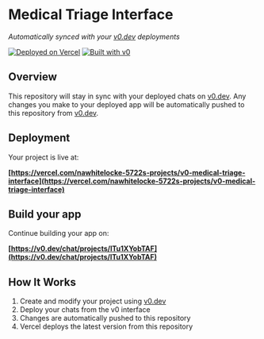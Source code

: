 # Medical Triage Interface

*Automatically synced with your [v0.dev](https://v0.dev) deployments*

[![Deployed on Vercel](https://img.shields.io/badge/Deployed%20on-Vercel-black?style=for-the-badge&logo=vercel)](https://vercel.com/nawhitelocke-5722s-projects/v0-medical-triage-interface)
[![Built with v0](https://img.shields.io/badge/Built%20with-v0.dev-black?style=for-the-badge)](https://v0.dev/chat/projects/lTu1XYobTAF)

## Overview

This repository will stay in sync with your deployed chats on [v0.dev](https://v0.dev).
Any changes you make to your deployed app will be automatically pushed to this repository from [v0.dev](https://v0.dev).

## Deployment

Your project is live at:

**[https://vercel.com/nawhitelocke-5722s-projects/v0-medical-triage-interface](https://vercel.com/nawhitelocke-5722s-projects/v0-medical-triage-interface)**

## Build your app

Continue building your app on:

**[https://v0.dev/chat/projects/lTu1XYobTAF](https://v0.dev/chat/projects/lTu1XYobTAF)**

## How It Works

1. Create and modify your project using [v0.dev](https://v0.dev)
2. Deploy your chats from the v0 interface
3. Changes are automatically pushed to this repository
4. Vercel deploys the latest version from this repository
